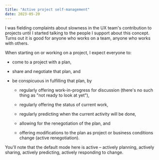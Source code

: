 ```yaml
---
title: "Active project self-management"
date: 2023-05-20
---
```


I was fielding complaints about slowness in the UX team's contribution to projects until I started talking to the people I support about this concept. Turns out it is good for anyone who works on a team, anyone who works with others.

When starting on or working on a project, I expect everyone to:

- come to a project with a plan,

- share and negotiate that plan, and

- be conspicuous in fulfilling that plan, by
    - regularly offering work-in-progress for discussion (there's no such thing as "not ready to look at yet"),
    
    - regularly offering the status of current work,
    
    - regularly predicting when the current activity will be done,
    
    - allowing for the renegotiation of the plan, and
    
    - offering modifications to the plan as project or business conditions change (active renegotiation).

You'll note that the default mode here is active – actively planning, actively sharing, actively predicting, actively responding to change.
